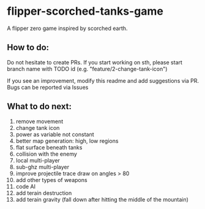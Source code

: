 # flipper-scorched-tanks-game
A flipper zero game inspired by scorched earth.

## How to do:
Do not hesitate to create PRs. If you start working on sth, please start branch name with TODO id (e.g. "feature/2-change-tank-icon")

If you see an improvement, modify this readme and add suggestions via PR. Bugs can be reported via Issues

## What to do next:
1. remove movement
2. change tank icon
3. power as variable not constant
4. better map generation: high, low regions
5. flat surface beneath tanks
6. collision with the enemy
7. local multi-player
8. sub-ghz multi-player
9. improve projectile trace draw on angles > 80
10. add other types of weapons
11. code AI
12. add terain destruction
13. add terain gravity (fall down after hitting the middle of the mountain)
